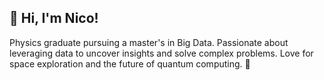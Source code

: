 ## 👋 Hi, I'm Nico!  
Physics graduate pursuing a master's in Big Data. Passionate about leveraging data to uncover insights and solve complex problems. Love for space exploration and the future of quantum computing. 🚀  


<!--
**nicoruiz8/nicoruiz8** is a ✨ _special_ ✨ repository because its `README.md` (this file) appears on your GitHub profile.

Here are some ideas to get you started:

- 🔭 I’m currently working on ...
- 🌱 I’m currently learning ...
- 👯 I’m looking to collaborate on ...
- 🤔 I’m looking for help with ...
- 💬 Ask me about ...
- 📫 How to reach me: ...
- 😄 Pronouns: ...
- ⚡ Fun fact: ...
-->
